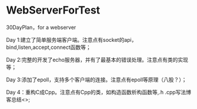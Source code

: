 # WebServerForTest
30DayPlan，for a webserver  

Day 1:建立了简单服务端客户端。注意点有socket的api，bind,listen,accept,connect函数等；  

Day 2:完整的开发了echo服务器，并有了最基本的错误处理。注意点有类的实现等；  

Day 3:添加了epoll，支持多个客户端的连接。注意点有epoll等原理（八股？）；  

Day 4：重构C成Cpp。注意点有Cpp的类，如构造函数析构函数等,.h .cpp写法博客总结<>;